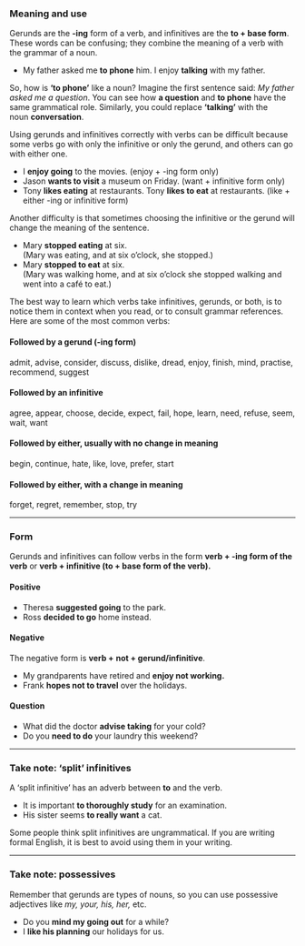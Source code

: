 ### Meaning and use

Gerunds are the **-ing** form of a verb, and infinitives are the **to + base form**. These words can be confusing; they combine the meaning of a verb with the grammar of a noun.

- My father asked me **to phone** him. I enjoy **talking** with my father.  

So, how is **‘to phone’** like a noun? Imagine the first sentence said: _My father asked me a question_. You can see how **a question** and **to phone** have the same grammatical role. Similarly, you could replace **‘talking’** with the noun **conversation**.

Using gerunds and infinitives correctly with verbs can be difficult because some verbs go with only the infinitive or only the gerund, and others can go with either one.

- I **enjoy going** to the movies. (enjoy + -ing form only)
- Jason **wants to visit** a museum on Friday. (want + infinitive form only)
- Tony **likes eating** at restaurants. Tony **likes to eat** at restaurants. (like + either -ing or infinitive form)

Another difficulty is that sometimes choosing the infinitive or the gerund will change the meaning of the sentence.

- Mary **stopped eating** at six.  
    (Mary was eating, and at six o’clock, she stopped.)
- Mary **stopped to eat** at six.  
    (Mary was walking home, and at six o’clock she stopped walking and went into a café to eat.)

The best way to learn which verbs take infinitives, gerunds, or both, is to notice them in context when you read, or to consult grammar references. Here are some of the most common verbs:

#### Followed by a gerund (-ing form)

admit, advise, consider, discuss, dislike, dread, enjoy, finish, mind, practise, recommend, suggest

#### Followed by an infinitive

agree, appear, choose, decide, expect, fail, hope, learn, need, refuse, seem, wait, want

#### Followed by either, usually with no change in meaning

begin, continue, hate, like, love, prefer, start

#### Followed by either, with a change in meaning

forget, regret, remember, stop, try

---
### Form

Gerunds and infinitives can follow verbs in the form **verb + -ing form of the verb** or **verb + infinitive (to + base form of the verb).**

#### Positive

- Theresa **suggested going** to the park.
- Ross **decided to go** home instead.

#### Negative

The negative form is **verb +** **not + gerund/infinitive**.

- My grandparents have retired and **enjoy not working.**
- Frank **hopes not to travel** over the holidays.

#### Question

- What did the doctor **advise taking** for your cold?
- Do you **need to do** your laundry this weekend?

---
### Take note: ‘split’ infinitives

A ‘split infinitive’ has an adverb between **to** and the verb.

- It is important **to thoroughly study** for an examination.
- His sister seems **to really want** a cat.

Some people think split infinitives are ungrammatical. If you are writing formal English, it is best to avoid using them in your writing.

---
### Take note: possessives

Remember that gerunds are types of nouns, so you can use possessive adjectives like _my, your, his, her,_ etc.

- Do you **mind my going out** for a while?
- I **like his planning** our holidays for us.